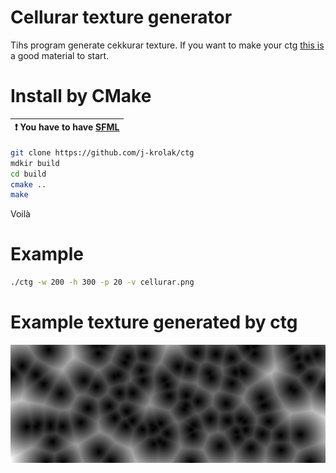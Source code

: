 # Cellurar texture generator
Tihs program generate cekkurar texture. If you want to make your ctg [this is](https://blackpawn.com/texts/cellular/default.html) a good material to start.
# Install by CMake
| :exclamation:  You have to have [SFML](https://github.com/SFML/SFML)   |
|-----------------------------------------|
```sh
git clone https://github.com/j-krolak/ctg
mdkir build
cd build
cmake ..
make
```
Voilà
# Example
```sh
./ctg -w 200 -h 300 -p 20 -v cellurar.png
```

# Example texture generated by ctg
![Example](images/example.png)

